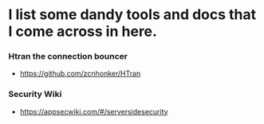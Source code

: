 # I list some dandy tools and docs that I come across in here. 

### Htran the connection bouncer
- https://github.com/zcnhonker/HTran

### Security Wiki
- https://appsecwiki.com/#/serversidesecurity
